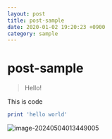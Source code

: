 ```yaml
---
layout: post
title: post-sample
date: 2020-01-02 19:20:23 +0900
category: sample
---
```

# post-sample
> Hello!

This is code
```ruby
print 'hello world'
```



![image-20240504013449005](C:\Users\16wjd\16wjdekdms_github_blog\16wjdekdms.github.io\images\2020-01-02-post1\image-20240504013449005.png)